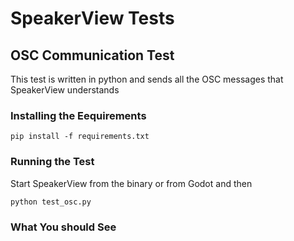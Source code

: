 # SpeakerView Tests

## OSC Communication Test
This test is written in python and sends all the OSC messages that SpeakerView understands

### Installing the Eequirements

`pip install -f requirements.txt`

### Running the Test

Start SpeakerView from the binary or from Godot and then

`python test_osc.py`

### What You should See

[](./osc_test_result.png)
